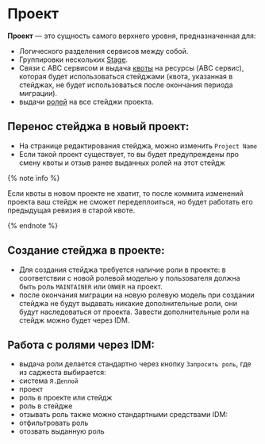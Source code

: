 # Проект

**Проект** — это сущность самого верхнего уровня, предназначенная для:

* Логического разделения сервисов между собой.
* Группировки нескольких [Stage](stage/stage.md).
* Связи с ABC сервисом и выдача [квоты](../reference/quotas-and-limits.md) на ресурсы (ABC сервис), которая будет использоваться стейджами (квота, указанная в стейджах, не будет использоваться после окончания периода миграции).
* выдачи [ролей](../reference/internals/architecture/rsc.md) на все стейджи проекта.

## Перенос стейджа в новый проект:
* На странице редактирования стейджа, можно изменить `Project Name`
* Если такой проект существует, то вы будет предупреждены про смену квоты и отзыв ранее выданных ролей на этот стейдж

{% note info %}

Если квоты в новом проекте не хватит, то после коммита изменений проекта ваш стейдж не сможет передеплоиться, но будет работать его предыдущая ревизия в старой квоте.

{% endnote %}

## Создание стейджа в проекте:
* Для создания стейджа требуется наличие роли в проекте: в соответствии с новой ролевой моделью у пользователя должна быть роль `MAINTAINER` или `ONWER` на проект.
* после окончания миграции на новую ролевую модель при создании стейджа не будут выдавать никакие дополнительные роли, они будут наследоваться от проекта. Завести дополнительные роли на стейдж можно будет через IDM.

## Работа с ролями через IDM:
* выдача роли делается стандартно через кнопку `Запросить роль`, где из саджеста выбирается:
* система `Я.Деплой`
* проект
* роль в проекте или стейдж
* роль в стейдже
* отзывать роль также можно стандартными средствами IDM:
* отфильтровать роль
* отозвать выданную роль
